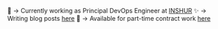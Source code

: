 🚀 -> Currently working as Principal DevOps Engineer at [INSHUR](https://inshur.com)
✨ -> Writing blog posts [here](https://roobert.github.io)
🌱 -> Available for part-time contract work [here](email://roobert@gmail.com)
